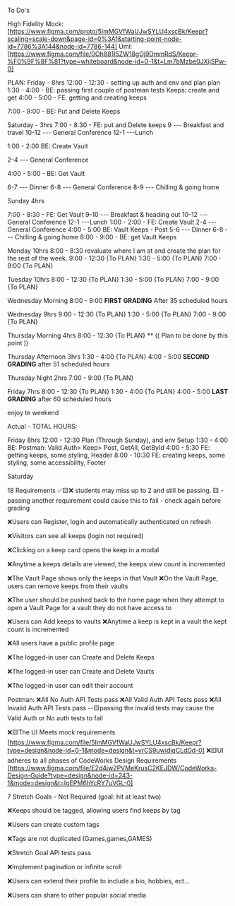To Do's 

High Fidelity Mock: 
  [https://www.figma.com/proto/5ImMGVfWaUJwSYLU4xscBk/Keepr?scaling=scale-down&page-id=0%3A1&starting-point-node-id=7786%3A144&node-id=7786-144]
Uml: 
  [https://www.figma.com/file/0Oh881I5ZW18gOj9DmmRdS/Keepr-%F0%9F%8F%81?type=whiteboard&node-id=0-1&t=Lm7bMzbe0JXijSPw-0]

PLAN: 
Friday - 8hrs
12:00 - 12:30 - setting up auth and env and plan
plan
1:30 - 4:00 - BE: passing first couple of postman tests Keeps: create and get
4:00 - 5:00 - FE: getting and creating keeps

7:00 - 9:00 - BE: Put and Delete Keeps 

Saturday - 3hrs
7:00 - 8:30 - FE: put and Delete keeps 
9 --- Breakfast and travel
10-12 --- General Conference
12-1 ---Lunch

1:00 - 2:00 BE: Create Vault

2-4 --- General Conference

4:00 - 5:00 - BE: Get Vault

6-7 --- Dinner
6-8 --- General Conference 
8-9 --- Chilling & going home

Sunday 4hrs

7:00 - 8:30 - FE: Get Vault 
9-10 --- Breakfast & heading out
10-12 --- General Conference
12-1 ---Lunch 
1:00 - 2:00 - FE: Create Vault 
2-4 --- General Conference 
4:00 - 5:00 BE: Vault Keeps - Post
5-6 --- Dinner
6-8 --- Chilling & going home 
8:00 - 9:00 - BE: get Vault Keeps

Monday 10hrs
8:00 - 8:30  revaluate where I am at and create the plan for the rest of the week.
9:00 - 12:30 {To PLAN}
1:30 - 5:00 {To PLAN}
7:00 - 9:00 {To PLAN}

Tuesday 10hrs
8:00 - 12:30 {To PLAN}
1:30 - 5:00 {To PLAN}
7:00 - 9:00 {To PLAN}

Wednesday Morning
8:00 - 9:00 **FIRST GRADING** After 35 scheduled hours

Wednesday 9hrs
9:00 - 12:30 {To PLAN}
1:30 - 5:00 {To PLAN}
7:00 - 9:00 {To PLAN}

Thursday Morning 4hrs
8:00 - 12:30 {To PLAN}
** (( Plan to be done by this point ))

Thursday Afternoon 3hrs
1:30 - 4:00 {To PLAN}
4:00 - 5:00 **SECOND GRADING** after 51 scheduled hours

Thursday Night 2hrs
7:00 - 9:00 {To PLAN}

Friday 7hrs
8:00 - 12:30 {To PLAN}
1:30 - 4:00 {To PLAN}
4:00 - 5:00 **LAST GRADING** after 60 scheduled hours

enjoy te weekend

Actual - 
TOTAL HOURS:

Friday 8hrs
12:00 - 12:30 Plan (Through Sunday), and env Setup 
1:30 - 4:00 BE: Postman: Valid Auth> Keep> Post, GetAll, GetById
4:00 - 5:30 FE: getting keeps, some styling, Header
8:00 - 10:30 FE: creating keeps, some styling, some accessibility, Footer

Saturday



18 Requirements
✅🟨❌
  students may miss up to 2 and still be passing.
  🟨 - passing another requirement could cause this to fail - check again before grading

❌Users can Register, login and automatically authenticated on refresh

❌Visitors can see all keeps (login not required)

❌Clicking on a keep card opens the keep in a modal

❌Anytime a keeps details are viewed, the keeps view count is incremented

❌The Vault Page shows only the keeps in that Vault
❌On the Vault Page, users can remove keeps from their vaults

❌The user should be pushed back to the home page when they attempt to open a Vault Page for a vault they do not have access to

❌Users can Add keeps to vaults
❌Anytime a keep is kept in a vault the kept count is incremented

❌All users have a public profile page

❌The logged-in user can Create and Delete Keeps

❌The logged-in user can Create and Delete Vaults

❌The logged-in user can edit their account

Postman:
❌All No Auth API Tests pass
❌All Valid Auth API Tests pass
❌All Invalid Auth API Tests pass
  --🟨passing the invalid tests may cause the Valid Auth or No auth tests to fail

❌🟨The UI Meets mock requirements
  [https://www.figma.com/file/5ImMGVfWaUJwSYLU4xscBk/Keepr?type=design&node-id=0-1&mode=design&t=yrCS9uwidiqCLdDd-0]
❌🟨UI adheres to all phases of CodeWorks Design Requirements
  [https://www.figma.com/file/E2d4iw2PVMeKrusC2KEJDW/CodeWorks-Design-Guide?type=design&node-id=243-1&mode=design&t=IgEPM6hYcRY7uVGL-0]

7 Stretch Goals - Not Required (goal: hit at least two)

❌Keeps should be tagged, allowing users find keeps by tag

❌Users can create custom tags

❌Tags are not duplicated (Games,games,GAMES)

❌Stretch Goal API tests pass

❌Implement pagination or infinite scroll

❌Users can extend their profile to include a bio, hobbies, ect...

❌Users can share to other popular social media